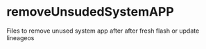 # removeUnsudedSystemAPP
Files to remove unused system app after after fresh flash  or update lineageos
